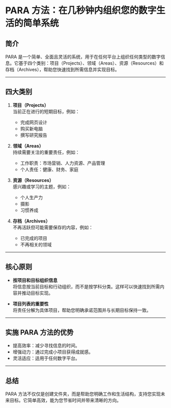 # PARA 方法：在几秒钟内组织您的数字生活的简单系统

## 简介
PARA 是一个简单、全面且灵活的系统，用于在任何平台上组织任何类型的数字信息。它基于四个类别：项目（Projects）、领域（Areas）、资源（Resources）和存档（Archives），帮助您快速找到所需信息并实现目标。

---

## 四大类别
1. **项目（Projects）**  
   当前正在进行的短期目标，例如：
   - 完成网页设计
   - 购买新电脑
   - 撰写研究报告

2. **领域（Areas）**  
   持续需要关注的重要责任，例如：
   - 工作职责：市场营销、人力资源、产品管理
   - 个人责任：健康、财务、家庭

3. **资源（Resources）**  
   感兴趣或学习的主题，例如：
   - 个人生产力
   - 摄影
   - 习惯养成

4. **存档（Archives）**  
   不再活跃但可能需要保存的内容，例如：
   - 已完成的项目
   - 不再相关的领域

---

## 核心原则
- **按项目和目标组织信息**  
  将信息按当前目标和行动组织，而不是按学科分类。这样可以快速找到所需内容并推动目标实现。

- **项目列表的重要性**  
  将责任分解为具体项目，帮助您明确承诺范围并与长期目标保持一致。

---

## 实施 PARA 方法的优势
- 提高效率：减少寻找信息的时间。
- 增强动力：通过完成小项目获得成就感。
- 灵活适应：适用于任何数字平台。

---

## 总结
PARA 方法不仅仅是创建文件夹，而是帮助您明确工作和生活结构，支持您实现未来目标。它简单高效，能为您节省时间并带来清晰的方向。
